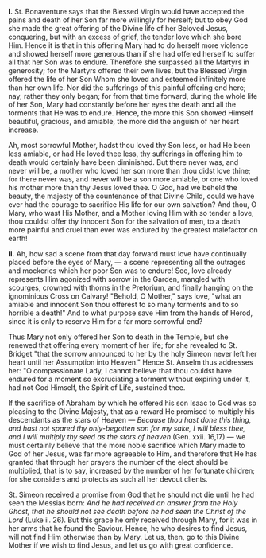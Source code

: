 
**I\.** St. Bonaventure says that the Blessed Virgin would have accepted the pains and death of her Son far more willingly for herself; but to obey God she made the great offering of the Divine life of her Beloved Jesus, conquering, but with an excess of grief, the tender love which she bore Him. Hence it is that in this offering Mary had to do herself more violence and showed herself more generous than if she had offered herself to suffer all that her Son was to endure. Therefore she surpassed all the Martyrs in generosity; for the Martyrs offered their own lives, but the Blessed Virgin offered the life of her Son Whom she loved and esteemed infinitely more than her own life. Nor did the sufferings of this painful offering end here; nay, rather they only began; for from that time forward, during the whole life of her Son, Mary had constantly before her eyes the death and all the torments that He was to endure. Hence, the more this Son showed Himself beautiful, gracious, and amiable, the more did the anguish of her heart increase.

Ah, most sorrowful Mother, hadst thou loved thy Son less, or had He been less amiable, or had He loved thee less, thy sufferings in offering him to death would certainly have been diminished. But there never was, and never will be, a mother who loved her son more than thou didst love thine; for there never was, and never will be a son more amiable, or one who loved his mother more than thy Jesus loved thee. O God, had we beheld the beauty, the majesty of the countenance of that Divine Child, could we have ever had the courage to sacrifice His life for our own salvation? And thou, O Mary, who wast His Mother, and a Mother loving Him with so tender a love, thou couldst offer thy innocent Son for the salvation of men, to a death more painful and cruel than ever was endured by the greatest malefactor on earth!

**II\.** Ah, how sad a scene from that day forward must love have continually placed before the eyes of Mary, — a scene representing all the outrages and mockeries which her poor Son was to endure! See, love already represents Him agonized with sorrow in the Garden, mangled with scourges, crowned with thorns in the Pretorium, and finally hanging on the ignominious Cross on Calvary! \"Behold, O Mother,\" says love, \"what an amiable and innocent Son thou offerest to so many torments and to so horrible a death!\" And to what purpose save Him from the hands of Herod, since it is only to reserve Him for a far more sorrowful end?

Thus Mary not only offered her Son to death in the Temple, but she renewed that offering every moment of her life; for she revealed to St. Bridget \"that the sorrow announced to her by the holy Simeon never left her heart until her Assumption into Heaven.\" Hence St. Anselm thus addresses her: \"O compassionate Lady, I cannot believe that thou couldst have endured for a moment so excruciating a torment without expiring under it, had not God Himself, the Spirit of Life, sustained thee.

If the sacrifice of Abraham by which he offered his son Isaac to God was so pleasing to the Divine Majesty, that as a reward He promised to multiply his descendants as the stars of Heaven — *Because thou hast done this thing, and hast not spared thy only-begotten son for my sake, I will bless thee, and I will multiply thy seed as the stars of heaven* (Gen. xxii. 16,17) — we must certainly believe that the more noble sacrifice which Mary made to God of her Jesus, was far more agreeable to Him, and therefore that He has granted that through her prayers the number of the elect should be multiplied, that is to say, increased by the number of her fortunate children; for she considers and protects as such all her devout clients.

St. Simeon received a promise from God that he should not die until he had seen the Messias born: *And he had received an answer from the Holy Ghost, that he should not see death before he had seen the Christ of the Lord* (Luke ii. 26). But this grace he only received through Mary, for it was in her arms that he found the Saviour. Hence, he who desires to find Jesus, will not find Him otherwise than by Mary. Let us, then, go to this Divine Mother if we wish to find Jesus, and let us go with great confidence.

